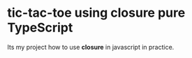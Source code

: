 # tic-tac-toe using closure pure TypeScript 

Its my project how to use __closure__ in javascript in practice.
